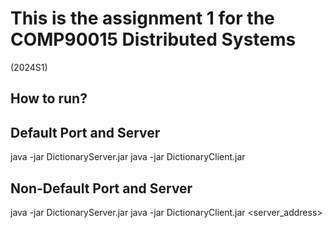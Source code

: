 # This is the assignment 1 for the COMP90015 Distributed Systems
(2024S1)
## How to run?

## Default Port and Server
java -jar DictionaryServer.jar
java -jar DictionaryClient.jar

## Non-Default Port and Server
java -jar DictionaryServer.jar <port>
java -jar DictionaryClient.jar <server_address> <port>
